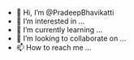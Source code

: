 - 👋 Hi, I’m @PradeepBhavikatti
- 👀 I’m interested in ...
- 🌱 I’m currently learning ...
- 💞️ I’m looking to collaborate on ...
- 📫 How to reach me ...

<!---
PradeepBhavikatti/PradeepBhavikatti is a ✨ special ✨ repository because its `README.md` (this file) appears on your GitHub profile.
You can click the Preview link to take a look at your changes.
--->
